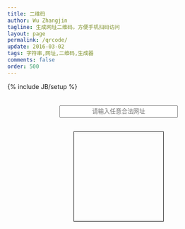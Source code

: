 ```yaml
---
title: 二维码
author: Wu Zhangjin
tagline: 生成网址二维码，方便手机扫码访问
layout: page
permalink: /qrcode/
update: 2016-03-02
tags: 字符串,网址,二维码,生成器
comments: false
order: 500
---
```

{% include JB/setup %}

<div style="height:20px;"></div>

<form id="qrcode-form" style="text-align:center;"><input id="qrcode-text" type="text" style="text-align:center;height:28px;width:268px" placeholder="请输入任意合法网址"></form>

<br/>
<div style="text-align:center">
  <div style="margin-left:auto;margin-right:auto;text-align:center;border:1px solid #000;height:202px;width:202px">
    <div id="qrcode-picture" style="margin-left:auto;margin-right:auto;margin-top:1px"></div>
  </div>
</div>

<div style="height:50px;"></div>

<script type="text/javascript">
$(document).ready(function() {
  /*
    $('#qrcode-picture').qrcode({ text: 'http://tinylab.org', width: 200, height: 200 });
   */
  $('#qrcode-form').submit(function() {
    var qrcode_text = $('#qrcode-text').val();
    var html = '<div id="qrcode-picture" style="margin-left:auto;margin-right:auto;margin-top:1px"></div>';

    if (qrcode_text) {
      $('#qrcode-picture').html(html);
      $('#qrcode-picture').show();
      $('#qrcode-picture').qrcode({ text: qrcode_text, width: 200, height: 200 });
    }
    return false;
  });
  $('#qrcode-text').mouseover(function () {
    $('#qrcode-text').blur().attr('placeholder', '');
  });
  $('#qrcode-text').mouseout(function () {
    $('#qrcode-text').blur().attr('placeholder', '请输入任意合法网址');
  });

});
</script>
